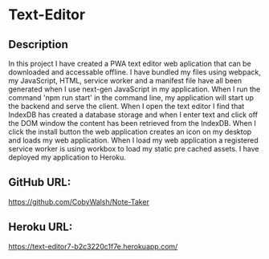 # Text-Editor

## Description

In this project I have created a PWA text editor web aplication that can be downloaded and accessable offline. I have bundled my files using webpack, my JavaScript, HTML, service worker and a manifest file have all been generated when I use next-gen JavaScript in my application.  When I run the command 'npm run start' in the command line, my application will start up the backend and serve the client. When I open the text editor I find that IndexDB has created a database storage and when I enter text and click off the DOM window the content has been retrieved from the IndexDB. When I click the install button the web application creates an icon on my desktop and loads my web application. When I load my web application a registered service worker is using workbox to load my static pre cached assets. I have deployed my application to Heroku.

## GitHub URL:
https://github.com/CobyWalsh/Note-Taker

## Heroku URL:
https://text-editor7-b2c3220c1f7e.herokuapp.com/